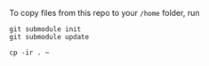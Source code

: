 To copy files from this repo to your `/home` folder, run

```shell
git submodule init
git submodule update

cp -ir . ~
```
